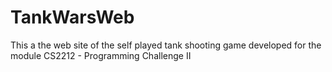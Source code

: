 # TankWarsWeb
This a the web site of the self played tank shooting game developed for the module CS2212 - Programming Challenge II


